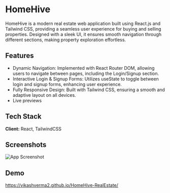
# HomeHive 


HomeHive is a modern real estate web application built using React.js and Tailwind CSS, providing a seamless user experience for buying and selling properties. Designed with a sleek UI, it ensures smooth navigation through different sections, making property exploration effortless.


## Features

- Dynamic Navigation: Implemented with React Router DOM, allowing users to navigate between pages, including the Login/Signup section.
- Interactive Login & Signup Forms: Utilizes useState to toggle between login and signup forms, enhancing user experience.
- Fully Responsive Design: Built with Tailwind CSS, ensuring a smooth and adaptive layout on all devices.
- Live previews



## Tech Stack

**Client:** React, TailwindCSS


## Screenshots

![App Screenshot](https://blogger.googleusercontent.com/img/a/AVvXsEhw9aoOPK3tye-1Dxa6_1mDusmvfa3x4_0bIjUODDPlARD97h4Bw9uq1-WqQBxZ7sLarp2BzwPIGc0doVAEAec3wmNFq8nCTEhbTwcxE3o_tK_lH7XhYEpeBMozkK8NyONDvUQtxbXF6DQwSnOkd_-iI1pTz8ghexiA_mb77y8Wg4F-hovwFpcAcQWC)


## Demo



https://vikashverma2.github.io/HomeHive-RealEstate/



